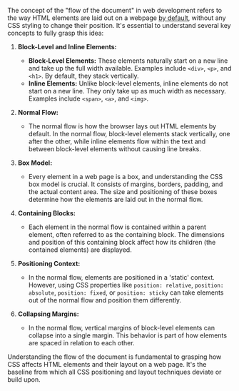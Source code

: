 The concept of the "flow of the document" in web development refers to the way HTML elements are laid out on a webpage [by default](https://www.w3schools.com/cssref/css_default_values.php), without any CSS styling to change their position. It's essential to understand several key concepts to fully grasp this idea:

1. **Block-Level and Inline Elements:**

   - **Block-Level Elements:** These elements naturally start on a new line and take up the full width available. Examples include `<div>`, `<p>`, and `<h1>`. By default, they stack vertically.
   - **Inline Elements:** Unlike block-level elements, inline elements do not start on a new line. They only take up as much width as necessary. Examples include `<span>`, `<a>`, and `<img>`.

2. **Normal Flow:**

   - The normal flow is how the browser lays out HTML elements by default. In the normal flow, block-level elements stack vertically, one after the other, while inline elements flow within the text and between block-level elements without causing line breaks.

3. **Box Model:**

   - Every element in a web page is a box, and understanding the CSS box model is crucial. It consists of margins, borders, padding, and the actual content area. The size and positioning of these boxes determine how the elements are laid out in the normal flow.

4. **Containing Blocks:**

   - Each element in the normal flow is contained within a parent element, often referred to as the containing block. The dimensions and position of this containing block affect how its children (the contained elements) are displayed.

5. **Positioning Context:**

   - In the normal flow, elements are positioned in a 'static' context. However, using CSS properties like `position: relative`, `position: absolute`, `position: fixed`, or `position: sticky` can take elements out of the normal flow and position them differently.

6. **Collapsing Margins:**
   - In the normal flow, vertical margins of block-level elements can collapse into a single margin. This behavior is part of how elements are spaced in relation to each other.

Understanding the flow of the document is fundamental to grasping how CSS affects HTML elements and their layout on a web page. It's the baseline from which all CSS positioning and layout techniques deviate or build upon.
